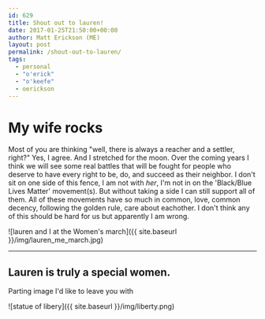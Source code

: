 ```yaml
---
id: 629
title: Shout out to lauren!
date: 2017-01-25T21:50:00+00:00
author: Matt Erickson (ME)
layout: post
permalink: /shout-out-to-lauren/
tags:
  - personal
  - "o'erick"
  - "o'keefe"
  - oerickson
---
```

My wife rocks
=====
Most of you are thinking "well, there is always a reacher and a settler, right?" Yes, I agree.  And I stretched for the moon. Over the coming years I think we will see some real battles that will be fought for people who deserve to have every right to be, do, and succeed as their neighbor. I don't sit on one side of this fence, I am not with _her_, I'm not in on the 'Black/Blue Lives Matter' movement(s).  But without taking a side I can still support all of them. All of these movements have so much in common, love, common decency, following the golden rule, care about eachother.  I don't think any of this should be hard for us but apparently I am wrong.

![lauren and I at the Women's march]({{ site.baseurl }}/img/lauren_me_march.jpg)

-----
Lauren is truly a special women.
-----
Parting image I'd like to leave you with

![statue of libery]({{ site.baseurl }}/img/liberty.png)
